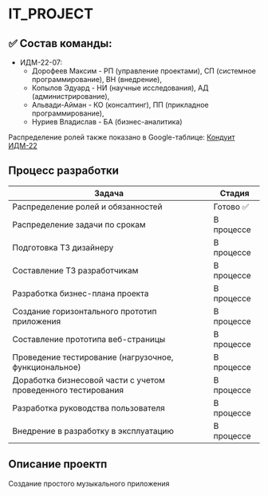 # IT_PROJECT
## ✅ Состав команды:

+ ИДМ-22-07:
   * Дорофеев Максим - РП (управление проектами), СП (системное программирование), ВН (внедрение),
   * Копылов Эдуард - НИ (научные исследования), АД (администрирование),
   * Альвади-Айман -  КО (консалтинг), ПП (прикладное программирование),
   * Нуриев Владислав - БА (бизнес-аналитика)

Распределение ролей также показано в Google-таблице:
[Кондуит ИДМ-22](https://docs.google.com/spreadsheets/d/1ypxgDUpNsaAK5PH90dTfGKdtDnWaeEDWfupEbDokN6A/edit?usp=sharing)

## Процесс разработки

| Задача  | Стадия |
| ------------- | ------------- |
| Распределение ролей и обязанностей  | Готово ✅  |
| Распределение задачи по срокам  | В процессе  |
| Подготовка ТЗ дизайнеру  | В процессе  |
| Составление ТЗ разработчикам  | В процессе  |
| Разработка бизнес-плана проекта  | В процессе  |
| Создание горизонтального прототип приложения  | В процессе  |
| Составление прототипа веб-страницы   | В процессе  |
| Проведение тестирование (нагрузочное, функциональное)  | В процессе  |
| Доработка бизнесовой части с учетом проведенного тестирования  | В процессе  |
| Разработка руководства пользователя  | В процессе |
| Внедрение в разработку в эксплуатацию  | В процессе |


## Описание проектп
Создание простого музыкального приложения
